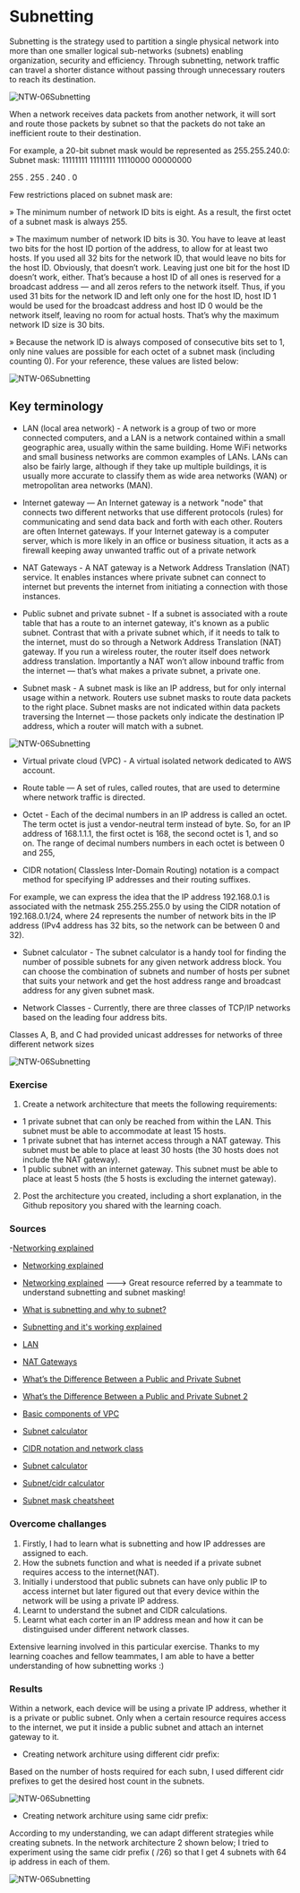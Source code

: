 # Subnetting

Subnetting is the strategy used to partition a single physical network into more than one smaller logical sub-networks (subnets) enabling organization, security and efficiency.
Through subnetting, network traffic can travel a shorter distance without passing through unnecessary routers to reach its destination. 

![NTW-06Subnetting](../00_includes/NTW/NTW-06/i1.png)

When a network receives data packets from another network, it will sort and route those packets by subnet so that the packets do not take an inefficient route to their destination.


For example, a 20-bit subnet mask would be represented as 
255.255.240.0:
Subnet mask: 11111111 11111111 11110000 00000000

255 . 255 . 240 . 0

Few restrictions placed on subnet mask are:

» The minimum number of network ID bits is eight. As a result, the first octet of a subnet mask is always 255.

» The maximum number of network ID bits is 30. You have to leave at least two bits for the host ID portion of the address, to allow for at least two hosts. If you used all 32 bits for the network ID, that would leave no bits for the host ID. Obviously, that doesn’t work. Leaving just one bit for the host ID doesn’t work, either. That’s because a host ID of all ones is reserved for a broadcast address — and all zeros refers to the network itself. Thus, if you used 31 bits
for the network ID and left only one for the host ID, host ID 1 would be used for the broadcast address and host ID 0 would be the network itself, leaving no room for actual hosts. That’s why the maximum network ID size is 30 bits.

» Because the network ID is always composed of consecutive bits set to 1, only nine values are possible for each octet of a subnet mask (including counting 0). For your reference, these values are listed below:

![NTW-06Subnetting](../00_includes/NTW/NTW-06/i2.png)

## Key terminology

- LAN (local area network) - A network is a group of two or more connected computers, and a LAN is a network contained within a small geographic area, usually within the same building. Home WiFi networks and small business networks are common examples of LANs. LANs can also be fairly large, although if they take up multiple buildings, it is usually more accurate to classify them as wide area networks (WAN) or metropolitan area networks (MAN).

- Internet gateway — An Internet gateway is a network "node" that connects two different networks that use different protocols (rules) for communicating and send data back and forth with each other. Routers are often Internet gateways. If your Internet gateway is a computer server, which is more likely in an office or business situation, it acts as a firewall keeping away unwanted traffic out of a private network

- NAT Gateways - A NAT gateway is a Network Address Translation (NAT) service. It enables instances where private subnet can connect to internet but prevents the internet from initiating a connection with those instances.

- Public subnet and private subnet - If a subnet is associated with a route table that has a route to an internet gateway, it's known as a public subnet. Contrast that with a private subnet which, if it needs to talk to the internet, must do so through a Network Address Translation (NAT) gateway. If you run a wireless router, the router itself does network address translation. Importantly a NAT won’t allow inbound traffic from the internet — that’s what makes a private subnet, a private one.

- Subnet mask - A subnet mask is like an IP address, but for only internal usage within a network. Routers use subnet masks to route data packets to the right place. Subnet masks are not indicated within data packets traversing the Internet — those packets only indicate the destination IP address, which a router will match with a subnet.

![NTW-06Subnetting](../00_includes/NTW/NTW-06/i3.png)

- Virtual private cloud (VPC) - A virtual isolated network dedicated to AWS account.

- Route table — A set of rules, called routes, that are used to determine where network traffic is directed.

- Octet - Each of the decimal numbers in an IP address is called an octet. The term octet is just a vendor-neutral term instead of byte. So, for an IP address of 168.1.1.1, the first octet is 168, the second octet is 1, and so on. The range of decimal numbers numbers in each octet is between 0 and 255,

- CIDR notation( Classless Inter-Domain Routing) notation is a compact method for specifying IP addresses and their routing suffixes.

For example, we can express the idea that the IP address 192.168.0.1 is associated with the netmask 255.255.255.0 by using the CIDR notation of 192.168.0.1/24, where 24 represents the number of network bits in the IP address (IPv4 address has 32 bits, so the network can be between 0 and 32).

- Subnet calculator - The subnet calculator is a handy tool for finding the number of possible subnets for any given network address block. You can choose the combination of subnets and number of hosts per subnet that suits your network and get the host address range and broadcast address for any given subnet mask.

- Network Classes - Currently, there are three classes of TCP/IP networks based on the leading four address bits.

Classes A, B, and C had provided unicast addresses for networks of three different network sizes

![NTW-06Subnetting](../00_includes/NTW/NTW-06/i4.png)

### Exercise

1. Create a network architecture that meets the following requirements:
-	1 private subnet that can only be reached from within the LAN. This subnet must be able to accommodate at least 15 hosts.
-	1 private subnet that has internet access through a NAT gateway. This subnet must be able to place at least 30 hosts (the 30 hosts does not include the NAT gateway).
-	1 public subnet with an internet gateway. This subnet must be able to place at least 5 hosts (the 5 hosts is excluding the internet gateway).

2. Post the architecture you created, including a short explanation, in the Github repository you shared with the learning coach.

### Sources

-[Networking explained](https://www.youtube.com/channel/UC9x0AN7BWHpCDHSm9NiJFJQ)

- [Networking explained](https://www.youtube.com/results?search_query=Beer%3A30+-+Network+Architecture)

- [Networking explained](https://edu.anarcho-copy.org/TCP%20IP%20-%20Network/Networking%20For%20Dummies.pdf)  ---> Great resource referred by a teammate to understand subnetting and subnet masking!

- [What is subnetting and why to subnet?](https://www.youtube.com/watch?v=-yz3FV8WliU&t=9s)

- [Subnetting and it's working explained](https://www.cloudflare.com/en-gb/learning/network-layer/what-is-a-subnet/)

- [LAN](https://www.cloudflare.com/learning/network-layer/what-is-a-lan/)

- [NAT Gateways](https://docs.aws.amazon.com/vpc/latest/userguide/vpc-nat-gateway.html)

- [What’s the Difference Between a Public and Private Subnet](https://chrisguitarguy.com/2017/09/28/public-private-subnet-differences-aws-vpc/)

-  [What’s the Difference Between a Public and Private Subnet 2](https://www.avast.com/c-ip-address-public-vs-private)


- [Basic components of VPC](https://www.1cloudhub.com/aws-vpc-101-creation-of-public-subnet-and-private-subnet-in-vpc-and-test-connectivity/)

- [Subnet calculator](https://www.subnet-calculator.com/)

- [CIDR notation and network class](https://www.shellhacks.com/cidr-notation-explained-examples/)

- [Subnet calculator](https://www.subnet-calculator.com/)

- [Subnet/cidr calculator](https://cidr.xyz/)

- [Subnet mask cheatsheet](https://dnsmadeeasy.com/support/subnet)

### Overcome challanges

1. Firstly, I had to learn what is subnetting and how IP addresses are assigned to each.
2. How the subnets function and what is needed if a private subnet requires access to the internet(NAT).
3. Initially i understood that public subnets can have only public IP to access internet but later figured out that every device within the network will be using a private IP address.
4. Learnt to understand the subnet and CIDR calculations.
5. Learnt what each corter in an IP address mean and how it can be distinguised under different network classes.

Extensive learning involved in this particular exercise. Thanks to my learning coaches and fellow teammates, I am able to have a better understanding of how subnetting works :)

### Results

Within a network, each device will be using a private IP address, whether it is a private or public subnet. Only when a certain resource requires access to the internet, we put it inside a public subnet and attach an internet gateway to it.

- Creating network architure using different cidr prefix:

Based on the number of hosts required for each subn, I used different cidr prefixes to get the desired host count in the subnets.

![NTW-06Subnetting](../00_includes/NTW/NTW-06/i5.png)

- Creating network architure using same cidr prefix:

According to my understanding, we can adapt different strategies while creating subnets. In the network architecture 2 shown below; I tried to experiment using the same cidr prefix ( /26)  so that I get 4 subnets with 64 ip address in each of them.

![NTW-06Subnetting](../00_includes/NTW/NTW-06/i6.png)







